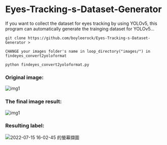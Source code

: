 # Eyes-Tracking-s-Dataset-Generator
If you want to collect the dataset for eyes tracking by using YOLOv5, this program can automatically generate the trainging  dataset for YOLOv5...

<pre><code>git clone https://github.com/boyleerock/Eyes-Tracking-s-Dataset-Generator >

CHANGE your images folder's name in loop_directory("images/") in findeyes_convert2yoloformat 

python findeyes_convert2yoloformat.py</code></pre>

### Original image:

![img1](https://user-images.githubusercontent.com/61671531/179178941-c116fc28-ad68-4071-946d-f5074dbb977e.jpg)




### The final image result:

![img1](https://user-images.githubusercontent.com/61671531/179178092-ee89b1b6-f6f7-4dce-b26c-eb66ed08cb35.jpg)

### Resulting label:

![2022-07-15 16-02-45 的螢幕擷圖](https://user-images.githubusercontent.com/61671531/179180303-264acd1d-4a73-4364-a12b-2916e11aa18e.png)
